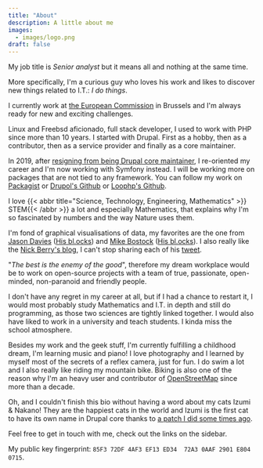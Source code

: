 ```yaml
---
title: "About"
description: A little about me
images:
  - images/logo.png
draft: false
---
```

My job title is *Senior analyst* but it means all and nothing at the
same time.

More specifically, I'm a curious guy who loves his work and likes to
discover new things related to I.T.: *I do things*.

I currently work at [the European Commission] in Brussels and I'm always
ready for new and exciting challenges.

Linux and Freebsd aficionado, full stack developer, I used to work with
PHP since more than 10 years. I started with Drupal. First as a hobby,
then as a contributor, then as a service provider and finally as a core
maintainer.

In 2019, after [resigning from being Drupal core maintainer], I
re-oriented my career and I'm now working with Symfony instead. I will
be working more on packages that are not tied to any framework. You can
follow my work on [Packagist] or [Drupol's Github] or [Loophp's Github].

I love {{< abbr title="Science, Technology, Engineering, Mathematics" >}}
STEM{{< /abbr >}} a lot and especially Mathematics,
that explains why I'm so fascinated by numbers and the way Nature uses
them.

I'm fond of graphical visualisations of data, my favorites are the one
from [Jason Davies] ([His bl.ocks]) and [Mike Bostock] ([His
bl.ocks][1]). I also really like the [Nick Berry's blog], I can't stop
sharing each of his [tweet].

"*The best is the enemy of the good*", therefore my dream workplace
would be to work on open-source projects with a team of true,
passionate, open-minded, non-paranoid and friendly people.

I don't have any regret in my career at all, but if I had a chance to
restart it, I would most probably study Mathematics and I.T. in depth
and still do programming, as those two sciences are tightly linked
together. I would also have liked to work in a university and teach
students. I kinda miss the school atmosphere.

Besides my work and the geek stuff, I'm currently fulfilling a
childhood dream, I'm learning music and piano! I love photography and I
learned by myself most of the secrets of a reflex camera, just for fun.
I do swim a lot and I also really like riding my mountain bike. Biking
is also one of the reason why I'm an heavy user and contributor of
[OpenStreetMap] since more than a decade.

Oh, and I couldn't finish this bio without having a word about my cats
Izumi & Nakano! They are the happiest cats in the world and Izumi is the
first cat to have its own name in Drupal core thanks to [a patch I did
some times ago].

Feel free to get in touch with me, check out the links on the sidebar.

My public key fingerprint:
`85F3 72DF 4AF3 EF13 ED34  72A3 0AAF 2901 E804 0715`.

  [the European Commission]: https://ec.europa.eu
  [a couple of modules]: https://drupal.org/u/pol
  [resigning from being Drupal core maintainer]: https://www.drupal.org/project/drupal/issues/3089877
  [Packagist]: https://packagist.org/packages/drupol/
  [Drupol's Github]: https://github.com/drupol/
  [Loophp's Github]: https://github.com/loophp/
  [Jason Davies]: https://www.jasondavies.com/
  [His bl.ocks]: https://bl.ocks.org/jasondavies
  [Mike Bostock]: https://bost.ocks.org/mike/
  [1]: https://bl.ocks.org/mbostock
  [Nick Berry's blog]: http://datagenetics.com/
  [tweet]: https://twitter.com/datagenetics
  [OpenStreetMap]: https://www.openstreetmap.org/
  [a patch I did some times ago]: https://api.drupal.org/api/drupal/modules%21system%21system.api.php/function/hook_system_theme_engine_info/7.x

